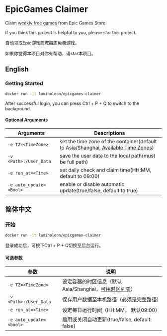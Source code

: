 # EpicGames Claimer

Claim [weekly free games](https://www.epicgames.com/store/free-games) from Epic Games Store.

If you think this project is helpful to you, please star this project.

自动领取Epic游戏商城[每周免费游戏](https://www.epicgames.com/store/free-games)。

如果你觉得本项目对你有帮助，请star本项目。

## English

### Getting Started

``` bash
docker run -it luminoleon/epicgames-claimer
```

After successful login, you can press Ctrl + P + Q to switch to the background.

#### Optional Arguments

| Arguments               | Descriptions                                                    |
|------------------------ | --------------------------------------------------------------- |
| `-e TZ=<TimeZone>`      | set the time zone of the container(default to Asia/Shanghai, [Available Time Zones](https://en.wikipedia.org/wiki/List_of_tz_database_time_zones#List))                                 |
| `-v <Path>:/User_Data`  | save the user data to the local path(must be full path)         |
| `-e run_at=<Time>`      | set daily check and claim time(HH:MM, default to 09:00)         |
| `-e auto_update=<Bool>` | enable or disable automatic update(true/false, default to true) |

## 简体中文

### 开始

``` bash
docker run -it luminoleon/epicgames-claimer
```

登录成功后，可按下Ctrl + P + Q切换至后台运行。

#### 可选参数

| 参数                    | 说明                                                    |
|------------------------ | ------------------------------------------------------ |
| `-e TZ=<TimeZone>`      | 设定容器的时区信息（默认Asia/Shanghai，[可用时区列表](https://en.wikipedia.org/wiki/List_of_tz_database_time_zones#List)）                                             |
| `-v <Path>:/User_Data`  | 保存用户数据至本机路径（必须是完整路径）                   |
| `-e run_at=<Time>`      | 设定每日运行时间（HH:MM， 默认09:00）                    |
| `-e auto_update=<bool>` | 启用或关闭自动更新(true/false, default: false)          |
